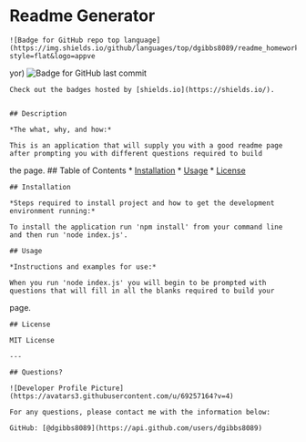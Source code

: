 # Readme Generator
    ![Badge for GitHub repo top language](https://img.shields.io/github/languages/top/dgibbs8089/readme_homework?style=flat&logo=appve
yor) ![Badge for GitHub last commit](https://img.shields.io/github/last-commit/dgibbs8089/readme_homework?style=flat&logo=appveyor)

    Check out the badges hosted by [shields.io](https://shields.io/).


    ## Description

    *The what, why, and how:*

    This is an application that will supply you with a good readme page after prompting you with different questions required to build
 the page.
    ## Table of Contents
    * [Installation](#installation)
    * [Usage](#usage)
    * [License](#license)

    ## Installation

    *Steps required to install project and how to get the development environment running:*

    To install the application run 'npm install' from your command line and then run 'node index.js'.

    ## Usage

    *Instructions and examples for use:*

    When you run 'node index.js' you will begin to be prompted with questions that will fill in all the blanks required to build your
page.

    ## License

    MIT License

    ---

    ## Questions?

    ![Developer Profile Picture](https://avatars3.githubusercontent.com/u/69257164?v=4)

    For any questions, please contact me with the information below:

    GitHub: [@dgibbs8089](https://api.github.com/users/dgibbs8089)
